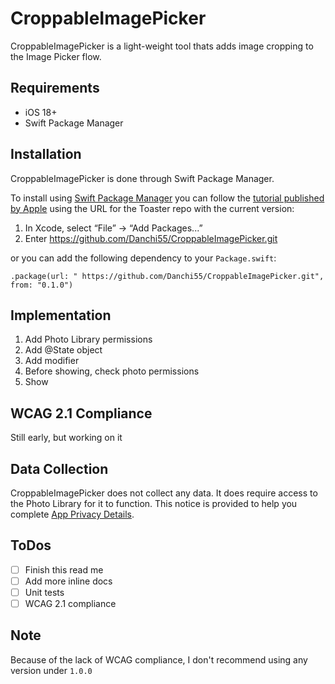 #  CroppableImagePicker

CroppableImagePicker is a light-weight tool thats adds image cropping to the Image Picker flow.

## Requirements

- iOS 18+
- Swift Package Manager

## Installation

CroppableImagePicker is done through Swift Package Manager.

To install using  [Swift Package Manager](https://github.com/apple/swift-package-manager)  you can follow the  [tutorial published by Apple](https://developer.apple.com/documentation/xcode/adding_package_dependencies_to_your_app)  using the URL for the Toaster repo with the current version:

1. In Xcode, select “File” → “Add Packages...”
2. Enter  https://github.com/Danchi55/CroppableImagePicker.git

or you can add the following dependency to your `Package.swift`:

```
.package(url: " https://github.com/Danchi55/CroppableImagePicker.git", from: "0.1.0")
```

## Implementation

1. Add Photo Library permissions
2. Add @State object
3. Add modifier
4. Before showing, check photo permissions
5. Show

## WCAG 2.1 Compliance

Still early, but working on it

## Data Collection

CroppableImagePicker does not collect any data. It does require access to the Photo Library for it to function. This notice is provided to help you complete [App Privacy Details](https://developer.apple.com/app-store/app-privacy-details/).

## ToDos

- [ ] Finish this read me
- [ ] Add more inline docs
- [ ] Unit tests
- [ ] WCAG 2.1 compliance

## Note

Because of the lack of WCAG compliance, I don't recommend using any version under `1.0.0`

